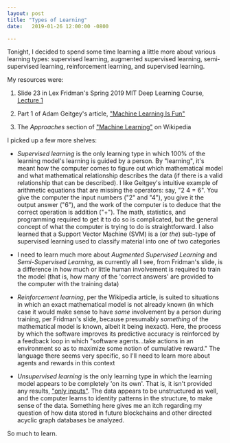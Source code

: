 ```yaml
---
layout: post
title: "Types of Learning"
date:   2019-01-26 12:00:00 -0800

---
```

Tonight, I decided to spend some time learning a little more about various learning types: supervised learning, augmented supervised learning, semi-supervised learning, reinforcement learning, and supervised learning.

My resources were:

1) Slide 23 in Lex Fridman's Spring 2019 MIT Deep Learning Course, [Lecture 1](https://www.dropbox.com/s/c0g3sc1shi63x3q/deep_learning_basics.pdf?dl=0#)

2) Part 1 of Adam Geitgey's article, ["Machine Learning Is Fun"](https://medium.com/@ageitgey/machine-learning-is-fun-80ea3ec3c471)

3) The _Approaches_ section of ["Machine Learning"](https://en.wikipedia.org/wiki/Machine_learning#Algorithm_types) on Wikipedia

I picked up a few more shelves:

* _Supervised learning_ is the only learning type in which 100% of the learning model's learning is guided by a person. By "learning", it's meant how the computer comes to figure out which mathematical model and what mathematical relationship describes the data (if there is a valid relationship that can be described). I like Geitgey's intuitive example of arithmetic equations that are missing the operators: say, "2 4 = 6". You give the computer the input numbers ("2" and "4"), you give it the output answer ("6"), and the work of the computer is to deduce that the correct operation is addition ("+"). The math, statistics, and programming required to get it to do so is complicated, but the general concept of what the computer is trying to do is straightforward. I also learned that a Support Vector Machine (SVM) is a (or _the_) sub-type of supervised learning used to classify material into one of two categories

* I need to learn much more about _Augmented Supervised Learning_ and _Semi-Supervised Learning_, as currently all I see, from Fridman's slide, is a difference in how much or little human involvement is required to train the model (that is, how many of the 'correct answers' are provided to the computer with the training data)

* _Reinforcement learning_, per the Wikipedia article, is suited to situations in which an exact mathematical model is not already known (in which case it would make sense to have _some_ involvement by a person during training, per Fridman's slide, because presumably _something_ of the mathematical model is known, albeit it being inexact). Here, the process by which the software improves its predictive accuracy is reinforced by a feedback loop in which "software agents...take actions in an environment so as to maximize some notion of cumulative reward." The language there seems very specific, so I'll need to learn more about agents and rewards in this context

* _Unsupervised learning_ is the only learning type in which the learning model appears to be completely 'on its own'. That is, it isn't provided any results, ["only inputs"](https://en.wikipedia.org/wiki/Machine_learning#Unsupervised_learning). The data appears to be unstructured as well, and the computer learns to identity patterns in the structure, to make sense of the data. Something here gives me an itch regarding my question of how data stored in future blockchains and other directed acyclic graph databases be analyzed.

So much to learn.
